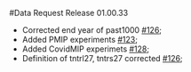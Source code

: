 #Data Request Release 01.00.33

 * Corrected end year of past1000 [#126](https://github.com/cmip6dr/Request/issues/126);
 * Added PMIP experiments [#123](https://github.com/cmip6dr/Request/issues/123);
 * Added CovidMIP experimets [#128](https://github.com/cmip6dr/Request/issues/128);
 * Definition of tntrl27, tntrs27 corrected [#126](https://github.com/cmip6dr/CMIP6_DataRequest_VariableDefinitions/issues/408);
 

